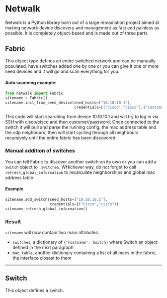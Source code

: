 # Netwalk

Netwalk is a Python library born out of a large remadiation project aimed at making network device discovery and management as fast and painless as possible.
It is completely object-based and is made out of three parts


## Fabric

This object type defines an entire switched network and can be manually populated, have switches added one by one or you can give it one or more seed devices and it will go and scan everything for you.

#### Auto scanning example:
```python
from netwalk import Fabric
sitename = Fabric()
sitename.init_from_seed_device(seed_hosts=["10.10.10.1"],
                               credentials=[("cisco","cisco"),("customer","password")]
```

This code will start searching from device 10.10.10.1 and will try to log in via SSH with cisco/cisco and then customer/password.
Once connected to the switch it will pull and parse the running config, the mac address table and the cdp neighbours, then will start cycling through all neighbours recursively until the entire fabric has been discovered

### Manual addition of switches
You can tell Fabric to discover another switch on its own or you can add a `Switch` object to `.switches`. WHichever way, do not forget to call `refresh_global_information` to recalculate neighborships and global mac address table

#### Example

```python
sitename.add_switch(seed_hosts=["10.10.10.1"],
                    credentials=[("cisco","cisco"))
sitename.refresh_global_information()
```

### Result

`sitename` will now contain two main attributes:
* `switches`, a dictionary of `{'hostname': Switch}` where Switch an object defined in the next paragraph
* `mac_table`, another dictionary containing a list of all macs in the fabric, the interface closest to them


--------------

## Switch
This object defines a switch. 